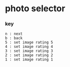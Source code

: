 # photo selector


### key 

```
n : next
b : back
5 : set image rating 5
4 : set image rating 4
3 : set image rating 3
2 : set image rating 2
1 : set image rating 1
```